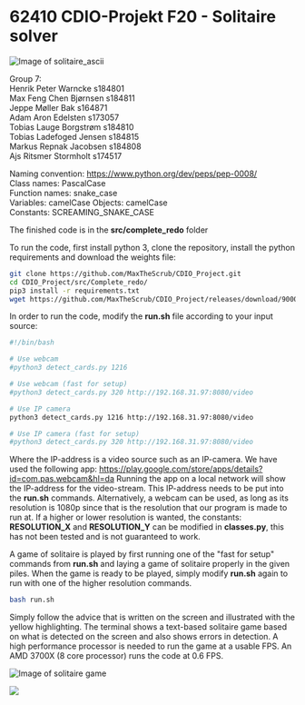 # 62410 CDIO-Projekt F20 - Solitaire solver

![Image of solitaire_ascii](https://raw.githubusercontent.com/MaxTheScrub/CDIO_Project/master/src/Complete_redo/solitaire_ascii.png)


Group 7:                                    
Henrik Peter Warncke s184801                
Max Feng Chen Bjørnsen s184811              
Jeppe Møller Bak s164871                    
Adam Aron Edelsten s173057                 
Tobias Lauge Borgstrøm s184810              
Tobias Ladefoged Jensen s184815             
Markus Repnak Jacobsen s184808              
Ajs Ritsmer Stormholt s174517               

Naming convention: https://www.python.org/dev/peps/pep-0008/                       
Class names: PascalCase                         
Function names: snake_case                       
Variables: camelCase
Objects: camelCase                        
Constants: SCREAMING_SNAKE_CASE 

The finished code is in the **src/complete_redo** folder

To run the code, first install python 3, clone the repository, install the python requirements and download the weights file:
```bash
git clone https://github.com/MaxTheScrub/CDIO_Project.git
cd CDIO_Project/src/Complete_redo/
pip3 install -r requirements.txt
wget https://github.com/MaxTheScrub/CDIO_Project/releases/download/90000/yolocards_90000.weights
```

In order to run the code, modify the **run.sh** file according to your input source:
```bash
#!/bin/bash

# Use webcam
#python3 detect_cards.py 1216

# Use webcam (fast for setup)
#python3 detect_cards.py 320 http://192.168.31.97:8080/video

# Use IP camera
python3 detect_cards.py 1216 http://192.168.31.97:8080/video

# Use IP camera (fast for setup)
#python3 detect_cards.py 320 http://192.168.31.97:8080/video
```
Where the IP-address is a video source such as an IP-camera. We have used the following app: https://play.google.com/store/apps/details?id=com.pas.webcam&hl=da
Running the app on a local network will show the IP-address for the video-stream. This IP-address  needs to be put into the **run.sh** commands. Alternatively, a webcam can be used, as long as its resolution is 1080p since that is the resolution that our program is made to run at. If a higher or lower resolution is wanted, the constants: **RESOLUTION_X** and **RESOLUTION_Y** can be modified in **classes.py**, this has not been tested and is not guaranteed to work.

A game of solitaire is played by first running one of the "fast for setup" commands from **run.sh** and laying a game of solitaire properly in the given piles. When the game is ready to be played, simply modify **run.sh** again to run with one of the higher resolution commands.
```bash
bash run.sh
```
Simply follow the advice that is written on the screen and illustrated with the yellow highlighting. The terminal shows a text-based solitaire game based on what is detected on the screen and also shows errors in detection. A high performance processor is needed to run the game at a usable FPS. An AMD 3700X (8 core processor) runs the code at 0.6 FPS.

![Image of solitaire game](https://raw.githubusercontent.com/MaxTheScrub/CDIO_Project/master/src/Complete_redo/CV%20Solitaire%20solver%20-%20Gruppe%207_screenshot_24.06.2020.png)

[![](http://img.youtube.com/vi/8L-qnswyDxg/0.jpg)](http://www.youtube.com/watch?v=8L-qnswyDxg "Video link")
